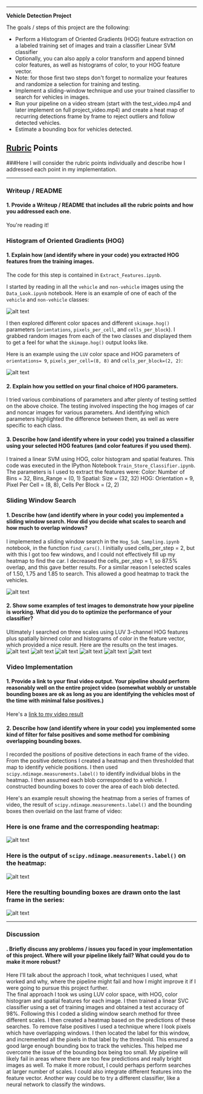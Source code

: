 
---

**Vehicle Detection Project**

The goals / steps of this project are the following:

* Perform a Histogram of Oriented Gradients (HOG) feature extraction on a labeled training set of images and train a classifier Linear SVM classifier
* Optionally, you can also apply a color transform and append binned color features, as well as histograms of color, to your HOG feature vector. 
* Note: for those first two steps don't forget to normalize your features and randomize a selection for training and testing.
* Implement a sliding-window technique and use your trained classifier to search for vehicles in images.
* Run your pipeline on a video stream (start with the test_video.mp4 and later implement on full project_video.mp4) and create a heat map of recurring detections frame by frame to reject outliers and follow detected vehicles.
* Estimate a bounding box for vehicles detected.

[//]: # (Image References)
[image1]: ./writeup_images/carvsnoncar.jpg
[image2]: ./writeup_images/carhogvsnoncarhog.jpg
[image3]: ./writeup_images/sliding_window.jpg
[image8]: ./writeup_images/test_images1.jpg
[image9]: ./writeup_images/test_images2.jpg
[image10]: ./writeup_images/test_images3.jpg
[image11]: ./writeup_images/test_images4.jpg
[image12]: ./writeup_images/test_images5.jpg
[image13]: ./writeup_images/test_images6.jpg
[image5]: ./writeup_images/heatmap_after_threshold.jpg
[image6]: ./writeup_images/heatmap_labels.jpg
[image7]: ./writeup_images/final_image.jpg
[video1]: ./project_video_solution.mp4

## [Rubric](https://review.udacity.com/#!/rubrics/513/view) Points
###Here I will consider the rubric points individually and describe how I addressed each point in my implementation.  

---
### Writeup / README

#### 1. Provide a Writeup / README that includes all the rubric points and how you addressed each one.  
You're reading it!

### Histogram of Oriented Gradients (HOG)

#### 1. Explain how (and identify where in your code) you extracted HOG features from the training images.

The code for this step is contained in `Extract_Features.ipynb`.

I started by reading in all the `vehicle` and `non-vehicle` images using the `Data_Look.ipynb` notebook.  Here is an example of one of each of the `vehicle` and `non-vehicle` classes:

![alt text][image1]

I then explored different color spaces and different `skimage.hog()` parameters (`orientations`, `pixels_per_cell`, and `cells_per_block`).  I grabbed random images from each of the two classes and displayed them to get a feel for what the `skimage.hog()` output looks like.

Here is an example using the `LUV` color space and HOG parameters of `orientations= 9`, `pixels_per_cell=(8, 8)` and `cells_per_block=(2, 2)`:


![alt text][image2]

#### 2. Explain how you settled on your final choice of HOG parameters.

I tried various combinations of parameters and after plenty of testing settled on the above choice. The testing involved inspecting the hog images of car and noncar images for various parameters. And identifying which parameters highlighted the difference between them, as well as were specific to each class.

#### 3. Describe how (and identify where in your code) you trained a classifier using your selected HOG features (and color features if you used them).

I trained a linear SVM using HOG, color histogram and spatial features. This code was executed in the IPython Notebook `Train_Store_Classifier.ipynb`. The parameters is I used to extract the features were:
Color: Number of Bins = 32, Bins_Range = (0, 1)
Spatial: Size = (32, 32)
HOG: Orientation = 9, Pixel Per Cell = (8, 8), Cells Per Block = (2, 2)

### Sliding Window Search

#### 1. Describe how (and identify where in your code) you implemented a sliding window search.  How did you decide what scales to search and how much to overlap windows?

I implemented a sliding window search in the `Hog_Sub_Sampling.ipynb` notebook, in the function `find_cars()`. I initially used cells_per_step = 2, but with this I got too few windows, and I could not effectively fill up my heatmap to find the car. I decreased the cells_per_step = 1, so 87.5% overlap, and this gave better results. For a similar reason I selected scales of 1.50, 1.75 and 1.85 to search. This allowed a good heatmap to track the vehicles.

![alt text][image3]

#### 2. Show some examples of test images to demonstrate how your pipeline is working.  What did you do to optimize the performance of your classifier?

Ultimately I searched on three scales using LUV 3-channel HOG features plus spatially binned color and histograms of color in the feature vector, which provided a nice result. Here are the results on the test images.
![alt text][image8]
![alt text][image9]
![alt text][image10]
![alt text][image11]
![alt text][image12]
![alt text][image13]

### Video Implementation

#### 1. Provide a link to your final video output.  Your pipeline should perform reasonably well on the entire project video (somewhat wobbly or unstable bounding boxes are ok as long as you are identifying the vehicles most of the time with minimal false positives.)
Here's a [link to my video result](./project_video.mp4)


#### 2. Describe how (and identify where in your code) you implemented some kind of filter for false positives and some method for combining overlapping bounding boxes.

I recorded the positions of positive detections in each frame of the video.  From the positive detections I created a heatmap and then thresholded that map to identify vehicle positions.  I then used `scipy.ndimage.measurements.label()` to identify individual blobs in the heatmap.  I then assumed each blob corresponded to a vehicle.  I constructed bounding boxes to cover the area of each blob detected.  

Here's an example result showing the heatmap from a series of frames of video, the result of `scipy.ndimage.measurements.label()` and the bounding boxes then overlaid on the last frame of video:

### Here is one frame and the corresponding heatmap:

![alt text][image5]

### Here is the output of `scipy.ndimage.measurements.label()` on the heatmap:
![alt text][image6]

### Here the resulting bounding boxes are drawn onto the last frame in the series:
![alt text][image7]



---

### Discussion

#### . Briefly discuss any problems / issues you faced in your implementation of this project.  Where will your pipeline likely fail?  What could you do to make it more robust?

Here I'll talk about the approach I took, what techniques I used, what worked and why, where the pipeline might fail and how I might improve it if I were going to pursue this project further.  
The final approach I took ws using LUV color space, with HOG, color histogram and spatial features for each image. I then trained a linear SVC classifier using a set of training images and obtained a test accuracy of 98%. Following this I coded a sliding window search method for three different scales. I then created a heatmap based on the predictions of these searches. To remove false positives I used a technique where I look pixels which have overlapping windows. I then located the label for this window, and incremented all the pixels in that label by the threshold. This ensured a good large enough bounding box to track the vehicles. This helped me overcome the issue of the bounding box being too small. 
My pipeline will likely fail in areas where there are too few predictions and really bright images as well. 
To make it more robust, I could perhaps perform searches at larger number of scales. I could also integrate different features into the feature vector. Another way could be to try a different classifier, like a neural network to classify the windows.

